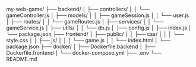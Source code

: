 my-web-game/
├── backend/
│ ├── controllers/
│ │ └── gameController.js
│ ├── models/
│ │ ├── gameSession.js
│ │ └── user.js
│ ├── routes/
│ │ └── gameRoutes.js
│ ├── services/
│ │ └── gameService.js
│ ├── utils/
│ │ └── db.js
│ ├── config.js
│ ├── index.js
│ └── package.json
├── frontend/
│ ├── public/
│ │ ├── css/
│ │ │ └── style.css
│ │ ├── js/
│ │ │ └── game.js
│ │ └── index.html
│ └── package.json
├── docker/
│ ├── Dockerfile.backend
│ ├── Dockerfile.frontend
│ └── docker-compose.yml
├── .env
└── README.md
